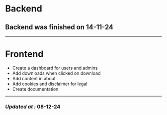 # Backend

## Backend was finished on 14-11-24

---

# Frontend

- Create a dashboard for users and admins
- Add downloads when clicked on download
- Add content in about
- Add cookies and disclaimer for legal
- Create documentation

---

### **_Updated at :_** 08-12-24
